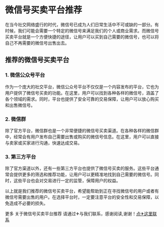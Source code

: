 # 微信号买卖平台推荐

在当今社交网络盛行的时代，微信号已成为人们日常生活中不可或缺的一部分。有时候，我们可能会需要一个特定的微信号来满足我们的个人或商业需求。而微信号买卖平台就是一个方便快捷的途径，让用户可以买到自己需要的微信号，也可以将自己不再需要的微信号出售出去。

## 推荐的微信号买卖平台

### 1. 微信公众号平台

作为一个庞大的社交平台，微信公众号平台不仅仅是一个内容发布的平台，它也为用户提供了微信号买卖的功能。在这里，用户可以找到各种各样的微信号，涵盖了各个领域的需求。同时，平台也提供了安全可靠的交易保障，让用户可以放心购买和出售微信号。

### 2. 微信群

除了官方平台，微信群也是一个非常便捷的微信号买卖渠道。在各种各样的微信群中，经常会有用户发布自己需要出售或购买的微信号信息。在这里，用户可以直接与卖家或买家进行沟通，快速达成交易。

### 3. 第三方平台

除了官方渠道以外，还有一些第三方平台也提供了微信号买卖的服务。这些平台通常会提供更多的筛选和推荐功能，让用户可以更精准地找到自己需要的微信号。同时，这些平台也会对交易进行一定的监管，保障用户的权益。

以上就是我们推荐的微信号买卖平台，希望能帮助到正在寻找微信号的用户或者有微信号需要出售的用户。在选择平台时，一定要注意平台的安全性和交易保障，以免造成不必要的损失。

更多 关于微信号买卖平台推荐 请通过✈与我们联系，感谢阅读,谢谢！[点✈这里联系](https://111.k02.cc)